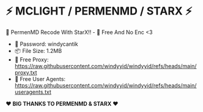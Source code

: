# ⚡ MCLIGHT / PERMENMD / STARX ⚡
🚀 PermenMD Recode With StarX!! - 🚀 Free And No Enc <3

- 🔑 Password: windycantik
- 📦 File Size: 1.2MB
- 📡 Free Proxy: https://raw.githubusercontent.com/windyyid/windyyid/refs/heads/main/proxy.txt
- 📡 Free User Agents: https://raw.githubusercontent.com/windyyid/windyyid/refs/heads/main/useragents.txt

**❤ BIG THANKS TO PERMENMD & STARX ❤**
